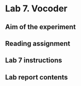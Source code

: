 # Lab 7. Vocoder

## Aim of the experiment

## Reading assignment
    
## Lab 7 instructions

## Lab report contents